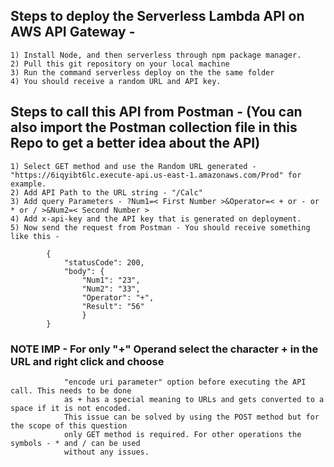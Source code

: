 ## Steps to deploy the Serverless Lambda API on AWS API Gateway - 
    1) Install Node, and then serverless through npm package manager.
    2) Pull this git repository on your local machine
    3) Run the command serverless deploy on the the same folder
    4) You should receive a random URL and API key.  

## Steps to call this API from Postman - (You can also import the Postman collection file in this Repo to get a better idea about the API)
    1) Select GET method and use the Random URL generated -  "https://6iqyibt6lc.execute-api.us-east-1.amazonaws.com/Prod" for example.
    2) Add API Path to the URL string - "/Calc"
    3) Add query Parameters - ?Num1=< First Number >&Operator=< + or - or * or / >&Num2=< Second Number >
    4) Add x-api-key and the API key that is generated on deployment.
    5) Now send the request from Postman - You should receive something like this - 

            {
                "statusCode": 200, 
                "body": {
                    "Num1": "23", 
                    "Num2": "33", 
                    "Operator": "+", 
                    "Result": "56"
                    }
            }

###  NOTE IMP - For only "+" Operand select the character + in the URL and right click and choose 
                "encode uri parameter" option before executing the API call. This needs to be done 
                as + has a special meaning to URLs and gets converted to a space if it is not encoded. 
                This issue can be solved by using the POST method but for the scope of this question 
                only GET method is required. For other operations the symbols - * and / can be used 
                without any issues.
 
